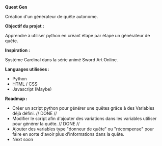 ﻿**Quest Gen**

Création d'un générateur de quête autonome.

**Objectif du projet :**

Apprendre à utiliser python en créant étape par étape un générateur de quête.

**Inspiration :**

Système Cardinal dans la série animé Sword Art Online.

**Languages utilisées :**

- Python
- HTML / CSS
- Javascript (Maybe)

**Roadmap :**

- Créer un script python pour générer une quêtes grâce à des Variables déjà défini. // DONE //
- Modifier le script afin d'ajouter des variations dans les variables utiliser pour générer la quête. // DONE //
- Ajouter des variables type "donneur de quête" ou "récompense" pour faire en sorte d'avoir plus d'informations dans la quête.
- Next soon

